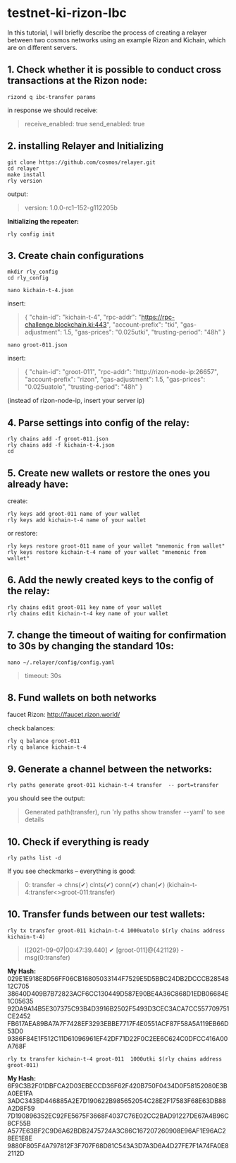 # testnet-ki-rizon-Ibc

In this tutorial, I will briefly describe the process of creating a relayer between two cosmos networks using an example
Rizon and Kichain, which are on different servers. 

## 1. Сheck whether it is possible to conduct cross transactions at the Rizon node:
```
rizond q ibc-transfer params
```

in response we should receive:

> receive_enabled: true send_enabled: true

## 2. installing Relayer and Initializing
```
git clone https://github.com/cosmos/relayer.git
cd relayer
make install
rly version
```
output:
> version: 1.0.0-rc1–152-g112205b

**Initializing the repeater:**
```
rly config init
```

## 3. Create chain configurations
```
mkdir rly_config
cd rly_config
```
```
nano kichain-t-4.json
```
insert: 
> {  "chain-id": "kichain-t-4",   "rpc-addr": "https://rpc-challenge.blockchain.ki:443",    "account-prefix": "tki",   "gas-adjustment": 1.5,   "gas-prices": "0.025utki",   "trusting-period": "48h" }  

```
nano groot-011.json
```
insert: 
> {  "chain-id": "groot-011",  "rpc-addr": "http://rizon-node-ip:26657",   "account-prefix": "rizon",  "gas-adjustment": 1.5,  "gas-prices": "0.025uatolo",  "trusting-period": "48h" }

(instead of rizon-node-ip, insert your server ip)

## 4. Parse settings into config of the relay:
```
rly chains add -f groot-011.json
rly chains add -f kichain-t-4.json
cd
```
## 5. Create new wallets or restore the ones you already have:

create:
```
rly keys add groot-011 name of your wallet 
rly keys add kichain-t-4 name of your wallet
```
or restore:
```
rly keys restore groot-011 name of your wallet "mnemonic from wallet"
rly keys restore kichain-t-4 name of your wallet "mnemonic from wallet" 
```
## 6. Add the newly created keys to the config of the relay:
```
rly chains edit groot-011 key name of your wallet
rly chains edit kichain-t-4 key name of your wallet
```
## 7. change the timeout of waiting for confirmation to 30s by changing the standard 10s:
```
nano ~/.relayer/config/config.yaml
```
> timeout: 30s  

## 8. Fund wallets on both networks
faucet Rizon: http://faucet.rizon.world/

check balances:
```
rly q balance groot-011
rly q balance kichain-t-4
```
## 9. Generate a channel between the networks:
```
rly paths generate groot-011 kichain-t-4 transfer  -- port=transfer
```
you should see the output: 
> Generated path(transfer), run 'rly paths show transfer  -- yaml' to see details

## 10. Check if everything is ready
```
rly paths list -d
```

If you see checkmarks – everything is good: 
> 0: transfer             -> chns(✔) clnts(✔) conn(✔) chan(✔) (kichain-t-4:transfer<>groot-011:transfer)

## 10. Transfer funds between our test wallets: 
```
rly tx transfer groot-011 kichain-t-4 1000uatolo $(rly chains address kichain-t-4)
```
>I[2021-09-07|00:47:39.440] ✔ [groot-011]@{421129} - msg(0:transfer)

**My Hash:** 
029E1E918E8D56FF06CB16805033144F7529E5D5BBC24DB2DCCCB2854812C705
38640D409B7B72823ACF6CC130449D587E90BE4A36C868D1EDB06684E1C05635
92DA9A14B5E307375C93B4D3916B2502F5493D3CEC3ACA7CC557709751CE2452
FB617AEA89BA7A7F7428EF3293EBBE7717F4E0551ACF87F58A5A119EB66D53D0
9386F84E1F512C11D61096961EF42DF71D22F0C2EE6C624C0DFCC416A00A768F

```
rly tx transfer kichain-t-4 groot-011  1000utki $(rly chains address groot-011)
```
**My Hash:** 
6F9C3B2F01DBFCA2D03EBECCD36F62F420B750F0434D0F58152080E3BA0EE1FA
3ADC343BD446885A2E7D190622B985652054C28E2F17583F68E63DB88A2D8F59
7D190896352EC92FE5675F3668F4037C76E02CC2BAD91227DE67A4B96C8CF55B
A577E63BF2C9D6A62BDB2475724A3C86C167207260908E96AF1E96AC28EE1E8E
9880F805F4A797812F3F707F68D81C543A3D7A3D6A4D27FE7F1A74FA0E82112D




